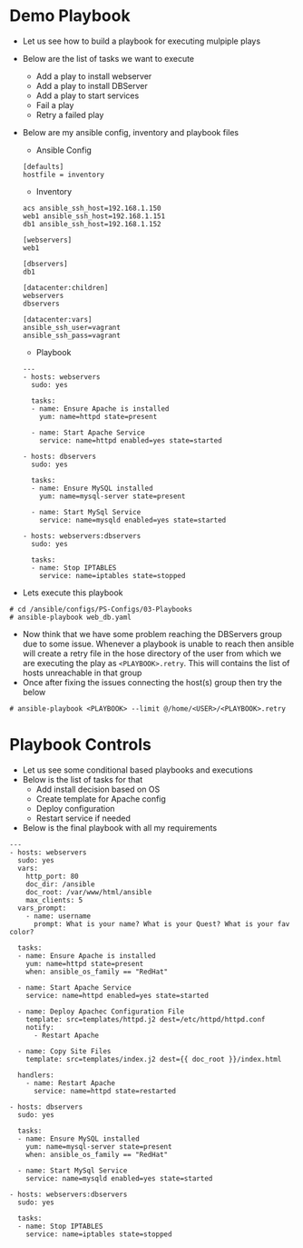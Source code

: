 # Demo Playbook

- Let us see how to build a playbook for executing mulpiple plays
- Below are the list of tasks we want to execute
	- Add a play to install webserver
	- Add a play to install DBServer
	- Add a play to start services
	- Fail a play
	- Retry a failed play

- Below are my ansible config, inventory and playbook files
	- Ansible Config

	```
	[defaults]
	hostfile = inventory
	```

	- Inventory

	```
	acs ansible_ssh_host=192.168.1.150
	web1 ansible_ssh_host=192.168.1.151
	db1 ansible_ssh_host=192.168.1.152
	
	[webservers]
	web1
	
	[dbservers]
	db1
	
	[datacenter:children]
	webservers
	dbservers
	
	[datacenter:vars]
	ansible_ssh_user=vagrant
	ansible_ssh_pass=vagrant
	```

	- Playbook
	
	```
	---
	- hosts: webservers
	  sudo: yes
	
	  tasks:
	  - name: Ensure Apache is installed
	    yum: name=httpd state=present
	
	  - name: Start Apache Service
	    service: name=httpd enabled=yes state=started
	
	- hosts: dbservers
	  sudo: yes
	
	  tasks:
	  - name: Ensure MySQL installed
	    yum: name=mysql-server state=present
	
	  - name: Start MySql Service
	    service: name=mysqld enabled=yes state=started
	
	- hosts: webservers:dbservers
	  sudo: yes
	
	  tasks:
	  - name: Stop IPTABLES
	    service: name=iptables state=stopped
	```

- Lets execute this playbook

```
# cd /ansible/configs/PS-Configs/03-Playbooks
# ansible-playbook web_db.yaml
```

- Now think that we have some problem reaching the DBServers group due to some issue. Whenever a playbook is unable to reach then ansible will create a retry file in the hose directory of the user from which we are executing the play as `<PLAYBOOK>.retry`. This will contains the list of hosts unreachable in that group
- Once after fixing the issues connecting the host(s) group then try the below

```
# ansible-playbook <PLAYBOOK> --limit @/home/<USER>/<PLAYBOOK>.retry
```

# Playbook Controls

- Let us see some conditional based playbooks and executions
- Below is the list of tasks for that
	- Add install decision based on OS
	- Create template for Apache config
	- Deploy configuration
	- Restart service if needed
- Below is the final playbook with all my requirements

```
---
- hosts: webservers
  sudo: yes
  vars:
    http_port: 80
    doc_dir: /ansible
    doc_root: /var/www/html/ansible
    max_clients: 5
  vars_prompt:
    - name: username
      prompt: What is your name? What is your Quest? What is your fav color?

  tasks:
  - name: Ensure Apache is installed
    yum: name=httpd state=present
    when: ansible_os_family == "RedHat"

  - name: Start Apache Service
    service: name=httpd enabled=yes state=started

  - name: Deploy Apachec Configuration File
    template: src=templates/httpd.j2 dest=/etc/httpd/httpd.conf
    notify: 
      - Restart Apache

  - name: Copy Site Files
    template: src=templates/index.j2 dest={{ doc_root }}/index.html

  handlers: 
    - name: Restart Apache
      service: name=httpd state=restarted

- hosts: dbservers
  sudo: yes

  tasks:
  - name: Ensure MySQL installed
    yum: name=mysql-server state=present
    when: ansible_os_family == "RedHat"

  - name: Start MySql Service
    service: name=mysqld enabled=yes state=started

- hosts: webservers:dbservers
  sudo: yes

  tasks:
  - name: Stop IPTABLES
    service: name=iptables state=stopped
```
